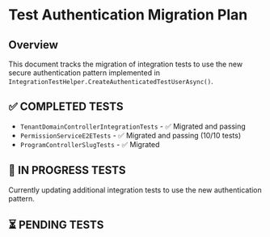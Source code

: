 # Test Authentication Migration Plan

## Overview

This document tracks the migration of integration tests to use the new secure authentication pattern implemented in
`IntegrationTestHelper.CreateAuthenticatedTestUserAsync()`.

## ✅ COMPLETED TESTS

- `TenantDomainControllerIntegrationTests` - ✅ Migrated and passing
- `PermissionServiceE2ETests` - ✅ Migrated and passing (10/10 tests)
- `ProgramControllerSlugTests` - ✅ Migrated

## 🔄 IN PROGRESS TESTS

Currently updating additional integration tests to use the new authentication pattern.

## ⏳ PENDING TESTS
